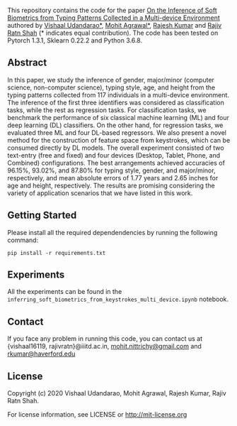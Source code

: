 This repository contains the code for the paper [On the Inference of Soft Biometrics from Typing Patterns Collected in a Multi-device Environment](https://arxiv.org/pdf/2006.09501.pdf) authored by [Vishaal Udandarao*](https://vishaal27.github.io/), [Mohit Agrawal*](https://sites.google.com/view/mohit-agrawal/home), [Rajesh Kumar](https://sites.google.com/view/kumar7) and [Rajiv Ratn Shah](https://www.iiitd.edu.in/~rajivratn/) (* indicates equal contribution). The code has been tested on Pytorch 1.3.1, Sklearn 0.22.2 and Python 3.6.8.

## Abstract
In this paper, we study the inference of gender, major/minor (computer science, non-computer science), typing style, age, and height from the typing patterns collected from 117 individuals in a multi-device environment. The inference of the first three identifiers was considered as classification tasks, while the rest as regression tasks. For classification tasks, we benchmark the performance of six classical machine learning (ML) and four deep learning (DL) classifiers. On the other hand, for regression tasks, we evaluated three ML and four DL-based regressors. We also present a novel method for the construction of feature space from keystrokes, which can be consumed directly by DL models. The overall experiment consisted of two text-entry (free and fixed) and four devices (Desktop, Tablet, Phone, and Combined) configurations. The best arrangements achieved accuracies of 96.15\%, 93.02\%, and 87.80\% for typing style, gender, and major/minor, respectively, and mean absolute errors of 1.77 years and 2.65 inches for age and height, respectively. The results are promising considering the variety of application scenarios that we have listed in this work.

## Getting Started 
Please install all the required dependendencies by running the following command:
```
pip install -r requirements.txt
```

## Experiments
All the experiments can be found in the `inferring_soft_biometrics_from_keystrokes_multi_device.ipynb` notebook. 

## Contact
If you face any problem in running this code, you can contact us at {vishaal16119, rajivratn}@iiitd.ac.in, mohit.nittrichy@gmail.com and rkumar@haverford.edu

## License
Copyright (c) 2020 Vishaal Udandarao, Mohit Agrawal, Rajesh Kumar, Rajiv Ratn Shah.

For license information, see LICENSE or http://mit-license.org
